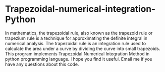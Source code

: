 # Trapezoidal-numerical-integration-Python
In mathematics, the trapezoidal rule, also known as the trapezoid rule or trapezium rule is a technique for approximating the definite integral in numerical analysis. The trapezoidal rule is an integration rule used to calculate the area under a curve by dividing the curve into small trapezoids.
This program implements Trapezoidal Numerical Integration Method in python programming language. I hope you find it useful. Email me if you have any questions about this code.
